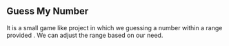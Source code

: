 Guess My Number
---------------
It is a small game like project in which we guessing a number within a range provided . We can adjust the range based on our need. 
